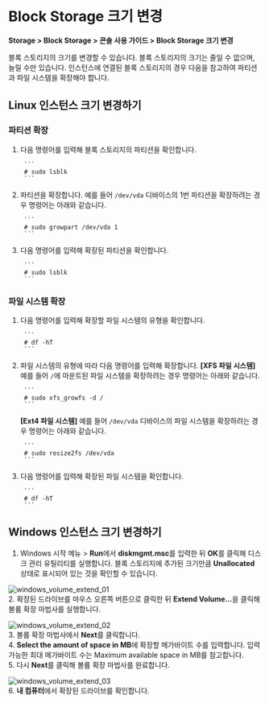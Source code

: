 # Block Storage 크기 변경
**Storage > Block Storage > 콘솔 사용 가이드 > Block Storage 크기 변경**

블록 스토리지의 크기를 변경할 수 있습니다. 블록 스토리지의 크기는 줄일 수 없으며, 늘릴 수만 있습니다. 인스턴스에 연결된 블록 스토리지의 경우 다음을 참고하여 파티션과 파일 시스템을 확장해야 합니다.

## Linux 인스턴스 크기 변경하기

### 파티션 확장

1. 다음 명령어를 입력해 블록 스토리지의 파티션을 확인합니다.

        ```
        # sudo lsblk
        ```

2. 파티션을 확장합니다.
    예를 들어 `/dev/vda` 디바이스의 1번 파티션을 확장하려는 경우 명령어는 아래와 같습니다.

        ```
        # sudo growpart /dev/vda 1
        ```

3. 다음 명령어를 입력해 확장된 파티션을 확인합니다.

        ```
        # sudo lsblk
        ```

### 파일 시스템 확장

1. 다음 명령어를 입력해 확장할 파일 시스템의 유형을 확인합니다.

        ```
        # df -hT
        ```

2. 파일 시스템의 유형에 따라 다음 명령어를 입력해 확장합니다.
    **[XFS 파일 시스템]** 예를 들어 `/`에 마운트된 파일 시스템을 확장하려는 경우 명령어는 아래와 같습니다.

        ```
        # sudo xfs_growfs -d /
        ```

    **[Ext4 파일 시스템]** 예를 들어 `/dev/vda` 디바이스의 파일 시스템을 확장하려는 경우 명령어는 아래와 같습니다.

        ```
        # sudo resize2fs /dev/vda
        ```

3. 다음 명령어를 입력해 확장된 파일 시스템을 확인합니다.

        ```
        # df -hT
        ```

## Windows 인스턴스 크기 변경하기

1. Windows 시작 메뉴 > **Run**에서 **diskmgmt.msc**를 입력한 뒤 **OK**를 클릭해 디스크 관리 유틸리티를 실행합니다. 블록 스토리지에 추가된 크기만큼 **Unallocated** 상태로 표시되어 있는 것을 확인할 수 있습니다.

![windows_volume_extend_01](https://github.com/user-attachments/assets/4b1766a8-a10a-4601-bf13-72c3f032210b)
<br>
2. 확장된 드라이브를 마우스 오른쪽 버튼으로 클릭한 뒤 <strong>Extend Volume...</strong>을 클릭해 볼륨 확장 마법사를 실행합니다.

![windows_volume_extend_02](https://github.com/user-attachments/assets/d1d5edb3-f031-4bb5-88bd-e2f6b848ba2c)
<br>
3. 볼륨 확장 마법사에서 **Next**를 클릭합니다.<br>
4. **Select the amount of space in MB**에 확장할 메가바이트 수를 입력합니다. 입력 가능한 최대 메가바이트 수는 Maximum available space in MB를 참고합니다.<br>
5. 다시 **Next**를 클릭해 볼륨 확장 마법사를 완료합니다.<br>

![windows_volume_extend_03](https://github.com/user-attachments/assets/42ac5a43-3ebf-4ad6-93c9-880c008cdb9a)
<br>
6. **내 컴퓨터**에서 확장된 드라이브를 확인합니다.
